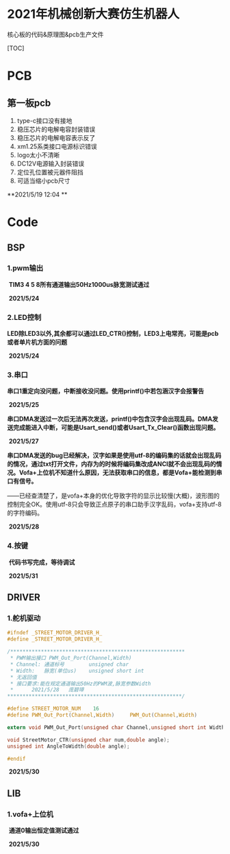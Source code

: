 # 2021年机械创新大赛仿生机器人

核心板的代码&原理图&pcb生产文件

[TOC]

# PCB

## 第一板pcb

1. type-c接口没有接地
2. 稳压芯片的电解电容封装错误
3. 稳压芯片的电解电容表示反了
4. xm1.25系类接口电源标识错误
5. logo太小不清晰
6. DC12V电源输入封装错误
7. 定位孔位置被元器件阻挡
8. 可适当缩小pcb尺寸

**2021/5/19 12:04 **

# Code

## BSP

### 1.pwm输出

​	**TIM3 4 5 8所有通道输出50Hz1000us脉宽测试通过**

​	**2021/5/24**

### 2.LED控制

​	**LED除LED3以外,其余都可以通过LED_CTR()控制，LED3上电常亮，可能是pcb或者单片机方面的问题**

​	**2021/5/24**

### 3.串口

​	**串口1重定向没问题，中断接收没问题。使用printf()中若包涵汉字会报警告**

​	**2021/5/25**

​	**串口DMA发送过一次后无法再次发送，printf()中包含汉字会出现乱码。DMA发送完成能进入中断，可能是Usart_send()或者Usart_Tx_Clear()函数出现问题。**

​	**2021/5/27**

​	**串口DMA发送的bug已经解决，汉字如果是使用utf-8的编码集的话就会出现乱码的情况，通过txt打开文件，内存为的时候将编码集改成ANCI就不会出现乱码的情况。Vofa+上位机不知道什么原因，无法获取串口的信息，都是Vofa+能检测到串口有信号。**

​	——已经查清楚了，是vofa+本身的优化导致字符的显示比较慢(大概)，波形图的控制完全OK。使用utf-8只会导致正点原子的串口助手汉字乱码，vofa+支持utf-8的字符编码。

​	**2021/5/28**

### 4.按键

​	**代码书写完成，等待调试**

​	**2021/5/31**

## DRIVER

### 1.舵机驱动

```c
#ifndef _STREET_MOTOR_DRIVER_H_
#define _STREET_MOTOR_DRIVER_H_

/*********************************************************
 * PWM输出接口 PWM_Out_Port(Channel,Width)
 * Channel: 通道标号        unsigned char
 * Width:   脉宽(单位us)    unsigned short int
 * 无返回值
 * 接口要求:能在规定通道输出50Hz的PWM波,脉宽参数Width
 *      2021/5/28   庞碧璋
*********************************************************/

#define STREET_MOTOR_NUM    16
#define PWM_Out_Port(Channel,Width)     PWM_Out(Channel,Width)

extern void PWM_Out_Port(unsigned char Channel,unsigned short int Width);

void StreetMotor_CTR(unsigned char num,double angle);
unsigned int AngleToWidth(double angle);

#endif
```

​	**2021/5/30**

## LIB

### 1.vofa+上位机

​	**通道0输出恒定值测试通过**

​	**2021/5/30**

​	